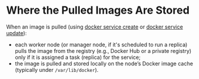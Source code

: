 # Where the Pulled Images Are Stored

When an image is pulled (using [docker service create](../../common-command/service/create/create.md) or [docker service update](../../common-command/service/update/update.md)):
- each worker node (or manager node, if it's scheduled to run a replica) pulls the image from the registry (e.g., Docker Hub or a private registry) only if it is assigned a task (replica) for the service;
- the image is pulled and stored locally on the node’s Docker image cache (typically under `/var/lib/docker`).
